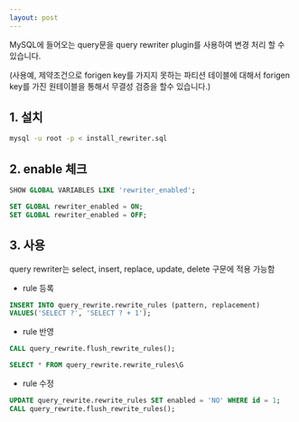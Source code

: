 ```yaml
---
layout: post
---
```


MySQL에 들어오는 query문을 query rewriter plugin를 사용하여 변경 처리 할 수 있습니다.

(사용예, 제약조건으로 forigen key를 가지지 못하는 파티션 테이블에 대해서 forigen key를 가진 원테이블을 통해서 무결성 검증을 할수 있습니다.)

## 1. 설치
```bash
mysql -u root -p < install_rewriter.sql
```

## 2. enable 체크
```sql
SHOW GLOBAL VARIABLES LIKE 'rewriter_enabled';

SET GLOBAL rewriter_enabled = ON;
SET GLOBAL rewriter_enabled = OFF;
```

## 3. 사용
query rewriter는 select, insert, replace, update, delete 구문에 적용 가능함

- rule 등록
  
```sql
INSERT INTO query_rewrite.rewrite_rules (pattern, replacement)
VALUES('SELECT ?', 'SELECT ? + 1');
```

- rule 반영
```sql
CALL query_rewrite.flush_rewrite_rules();

SELECT * FROM query_rewrite.rewrite_rules\G
```

- rule 수정
```sql
UPDATE query_rewrite.rewrite_rules SET enabled = 'NO' WHERE id = 1;
CALL query_rewrite.flush_rewrite_rules();
```
